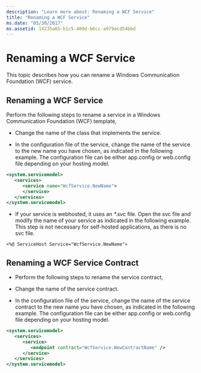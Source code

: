 ```yaml
---
description: "Learn more about: Renaming a WCF Service"
title: "Renaming a WCF Service"
ms.date: "03/30/2017"
ms.assetid: 14235a65-b1c5-409d-b6cc-a979acd54bbd
---
```

# Renaming a WCF Service

This topic describes how you can rename a Windows Communication Foundation (WCF) service.  
  
## Renaming a WCF Service  

 Perform the following steps to rename a service in a Windows Communication Foundation (WCF) template,  
  
- Change the name of the class that implements the service.  
  
- In the configuration file of the service, change the name of the service to the new name you have chosen, as indicated in the following example. The configuration file can be either app.config or web.config file depending on your hosting model.  
  
```xml  
<system.servicemodel>  
   <services>  
      <service name="WcfService.NewName">  
      </service>  
   </services>  
</system.servicemodel>  
```  
  
- If your service is webhosted, it uses an *\*.svc* file. Open the svc file and modify the name of your service as indicated in the following example. This step is not necessary for self-hosted applications, as there is no svc file.  
  
```aspx-csharp
<%@ ServiceHost Service="WcfService.NewName">  
```  
  
## Renaming a WCF Service Contract  
  
- Perform the following steps to rename the service contract,  
  
- Change the name of the service contract.  
  
- In the configuration file of the service, change the name of the service contract to the new name you have chosen, as indicated in the following example. The configuration file can be either app.config or web.config file depending on your hosting model.  
  
```xml  
<system.servicemodel>  
   <services>  
      <service>  
         <endpoint contract="WcfService.NewContractName" />  
      </service>  
   </services>  
</system.servicemodel>  
```
